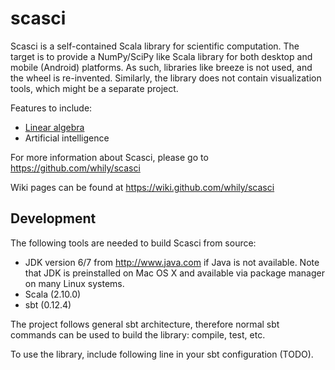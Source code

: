 scasci
======

Scasci is a self-contained Scala library for scientific
computation. The target is to provide a NumPy/SciPy like Scala library
for both desktop and mobile (Android) platforms. As such, libraries
like breeze is not used, and the wheel is re-invented. Similarly, the
library does not contain visualization tools, which might be a
separate project.

Features to include:

* [Linear algebra](doc/Linear-Algebra.md)
* Artificial intelligence 

For more information about Scasci, please go to
  <https://github.com/whily/scasci>

Wiki pages can be found at
  <https://wiki.github.com/whily/scasci>

Development
-----------

The following tools are needed to build Scasci from source:

* JDK version 6/7 from <http://www.java.com> if Java is not available. 
  Note that JDK is preinstalled on Mac OS X and available via package manager
  on many Linux systems. 
* Scala (2.10.0)
* sbt (0.12.4)
  
The project follows general sbt architecture, therefore normal sbt
commands can be used to build the library: compile, test, etc.

To use the library, include following line in your sbt configuration
(TODO). 
        
